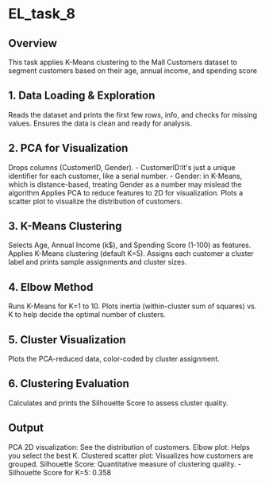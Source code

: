 # EL_task_8

## Overview
This task applies K-Means clustering to the Mall Customers dataset to segment customers based on their age, annual income, and spending score

## 1. Data Loading & Exploration
Reads the dataset and prints the first few rows, info, and checks for missing values.
Ensures the data is clean and ready for analysis.

## 2. PCA for Visualization
Drops  columns (CustomerID, Gender). - CustomerID:It's just a unique identifier for each customer, like a serial number.
                                     - Gender: in K-Means, which is distance-based, treating Gender as a number may mislead the algorithm
Applies PCA to reduce features to 2D for visualization.
Plots a scatter plot to visualize the distribution of customers.

## 3. K-Means Clustering
Selects Age, Annual Income (k$), and Spending Score (1-100) as features.
Applies K-Means clustering (default K=5).
Assigns each customer a cluster label and prints sample assignments and cluster sizes.

## 4. Elbow Method
Runs K-Means for K=1 to 10.
Plots inertia (within-cluster sum of squares) vs. K to help decide the optimal number of clusters.

## 5. Cluster Visualization
Plots the PCA-reduced data, color-coded by cluster assignment.

## 6. Clustering Evaluation
Calculates and prints the Silhouette Score to assess cluster quality.

## Output
PCA 2D visualization: See the distribution of customers.
Elbow plot: Helps you select the best K.
Clustered scatter plot: Visualizes how customers are grouped.
Silhouette Score: Quantitative measure of clustering quality. 
   -Silhouette Score for K=5: 0.358
